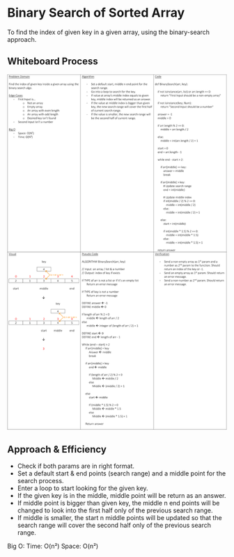 # Binary Search of Sorted Array

To find the index of given key in a given array, using the binary-search approach.

## Whiteboard Process

![Whiteboard](./whiteboard.jpg)

## Approach & Efficiency

- Check if both params are in right format.
- Set a default start & end points (search range) and a middle point for the search process.
- Enter a loop to start looking for the given key.
- If the given key is in the middle, middle point will be return as an answer.
- If middle point is bigger than given key, the middle n end points will be changed to look into the first half only of the previous search range.
- If middle is smaller, the start n middle points will be updated so that the search range will cover the second half only of the previous search range.

Big O:
Time: O(n²)
Space: O(n²)
